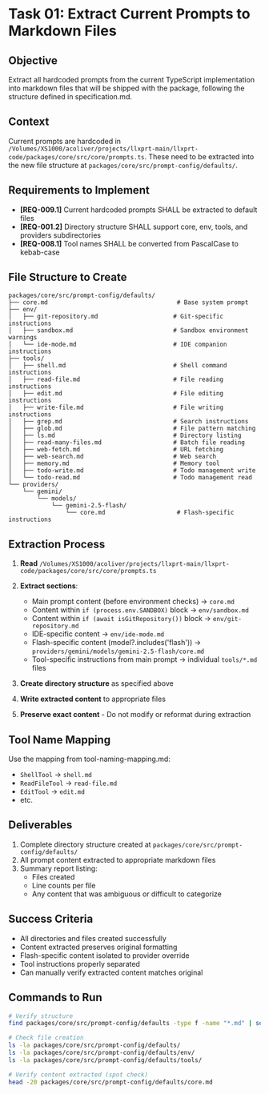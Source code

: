 # Task 01: Extract Current Prompts to Markdown Files

## Objective

Extract all hardcoded prompts from the current TypeScript implementation into markdown files that will be shipped with the package, following the structure defined in specification.md.

## Context

Current prompts are hardcoded in `/Volumes/XS1000/acoliver/projects/llxprt-main/llxprt-code/packages/core/src/core/prompts.ts`. These need to be extracted into the new file structure at `packages/core/src/prompt-config/defaults/`.

## Requirements to Implement

- **[REQ-009.1]** Current hardcoded prompts SHALL be extracted to default files
- **[REQ-001.2]** Directory structure SHALL support core, env, tools, and providers subdirectories
- **[REQ-008.1]** Tool names SHALL be converted from PascalCase to kebab-case

## File Structure to Create

```
packages/core/src/prompt-config/defaults/
├── core.md                                    # Base system prompt
├── env/
│   ├── git-repository.md                     # Git-specific instructions
│   ├── sandbox.md                            # Sandbox environment warnings
│   └── ide-mode.md                           # IDE companion instructions
├── tools/
│   ├── shell.md                              # Shell command instructions
│   ├── read-file.md                          # File reading instructions
│   ├── edit.md                               # File editing instructions
│   ├── write-file.md                         # File writing instructions
│   ├── grep.md                               # Search instructions
│   ├── glob.md                               # File pattern matching
│   ├── ls.md                                 # Directory listing
│   ├── read-many-files.md                    # Batch file reading
│   ├── web-fetch.md                          # URL fetching
│   ├── web-search.md                         # Web search
│   ├── memory.md                             # Memory tool
│   ├── todo-write.md                         # Todo management write
│   └── todo-read.md                          # Todo management read
└── providers/
    └── gemini/
        └── models/
            └── gemini-2.5-flash/
                └── core.md                    # Flash-specific instructions
```

## Extraction Process

1. **Read** `/Volumes/XS1000/acoliver/projects/llxprt-main/llxprt-code/packages/core/src/core/prompts.ts`

2. **Extract sections**:
   - Main prompt content (before environment checks) → `core.md`
   - Content within `if (process.env.SANDBOX)` block → `env/sandbox.md`
   - Content within `if (await isGitRepository())` block → `env/git-repository.md`
   - IDE-specific content → `env/ide-mode.md`
   - Flash-specific content (model?.includes('flash')) → `providers/gemini/models/gemini-2.5-flash/core.md`
   - Tool-specific instructions from main prompt → individual `tools/*.md` files

3. **Create directory structure** as specified above

4. **Write extracted content** to appropriate files

5. **Preserve exact content** - Do not modify or reformat during extraction

## Tool Name Mapping

Use the mapping from tool-naming-mapping.md:
- `ShellTool` → `shell.md`
- `ReadFileTool` → `read-file.md`
- `EditTool` → `edit.md`
- etc.

## Deliverables

1. Complete directory structure created at `packages/core/src/prompt-config/defaults/`
2. All prompt content extracted to appropriate markdown files
3. Summary report listing:
   - Files created
   - Line counts per file
   - Any content that was ambiguous or difficult to categorize

## Success Criteria

- All directories and files created successfully
- Content extracted preserves original formatting
- Flash-specific content isolated to provider override
- Tool instructions properly separated
- Can manually verify extracted content matches original

## Commands to Run

```bash
# Verify structure
find packages/core/src/prompt-config/defaults -type f -name "*.md" | sort

# Check file creation
ls -la packages/core/src/prompt-config/defaults/
ls -la packages/core/src/prompt-config/defaults/env/
ls -la packages/core/src/prompt-config/defaults/tools/

# Verify content extracted (spot check)
head -20 packages/core/src/prompt-config/defaults/core.md
```